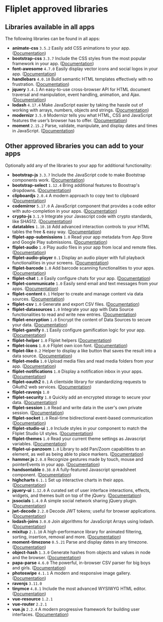# Fliplet approved libraries

[//]: # (Generated from https://jsfiddle.net/tonytlwu/xvujc96L/)

Libraries available in all apps
-------------------------------

The following libraries can be found in all apps:

*   **animate-css** `3.5.2` Easily add CSS animations to your app. ([Documentation](https://daneden.github.io/animate.css/))
*   **bootstrap-css** `3.3.7` Include the CSS styles from the most popular framework in your app. ([Documentation](https://getbootstrap.com/docs/3.3/components/))
*   **font-awesome** `4.7.0` Easily display vector icons and social logos in your app. ([Documentation](https://fontawesome.com/v4.7.0/icons/))
*   **handlebars** `4.0.10` Build semantic HTML templates effectively with no frustration. ([Documentation](https://handlebarsjs.com/))
*   **jquery** `3.4.1` An easy-to-use cross-browser API for HTML document traversal and manipulation, event handling, animation, and Ajax. ([Documentation](https://api.jquery.com/))
*   **lodash** `4.17.4` Make JavaScript easier by taking the hassle out of working with arrays, numbers, objects and strings. ([Documentation](https://lodash.com/docs/4.17.5))
*   **modernizr** `3.5.0` Modernizr tells you what HTML, CSS and JavaScript features the user’s browser has to offer. ([Documentation](https://modernizr.com/))
*   **moment** `2.15.2` Parse, validate, manipulate, and display dates and times in JavaScript. ([Documentation](https://momentjs.com/docs/))

Other approved libraries you can add to your apps
-------------------------------------------------

Optionally add any of the libraries to your app for additional functionality:

*   **bootstrap-js** `3.3.7` Include the JavaScript code to make Bootstrap components work. ([Documentation](https://getbootstrap.com/docs/3.3/javascript/))
*   **bootstrap-select** `1.12.4` Bring additional features to Boostrap's dropdowns. ([Documentation](https://silviomoreto.github.io/bootstrap-select/examples/))
*   **clipboardjs** `2.0.4` A modern approach to copy text to clipboard ([Documentation](https://clipboardjs.com/))
*   **codemirror** `5.17.0` A JavaScript component that provides a code editor with auto-completion in your apps. ([Documentation](https://codemirror.net/doc/manual.html))
*   **crypto-js** `3.1.9` Integrate your Javascript code with crypto standards, like SHA512. ([Documentation](https://github.com/brix/crypto-js))
*   **datatables** `1.10.18` Add advanced interaction controls to your HTML tables the free & easy way. ([Documentation](https://datatables.net/manual/))
*   **fliplet-app-submissions** `1.0` Read your app metadata from App Store and Google Play submissions. ([Documentation](http://developers.fliplet.com/API/fliplet-aab.html))
*   **fliplet-audio** `1.0` Play audio files in your app from local and remote files. ([Documentation](http://developers.fliplet.com/API/fliplet-audio.html))
*   **fliplet-audio-player** `0.1` Display an audio player with full playback functionalities in your screens. ([Documentation](http://developers.fliplet.com/API/fliplet-audio-player.html))
*   **fliplet-barcode** `1.0` Add barcode scanning functionalities to your apps. ([Documentation](http://developers.fliplet.com/API/fliplet-barcode.html))
*   **fliplet-chat** `1.0` Easily configure chats for your app. ([Documentation](http://developers.fliplet.com/API/components/chat.html))
*   **fliplet-communicate** `1.0` Easily send email and text messages from your apps. ([Documentation](http://developers.fliplet.com/API/fliplet-communicate.html))
*   **fliplet-content** `0.1` Helper to create and manage content via data sources. ([Documentation](http://developers.fliplet.com/API/fliplet-content.html))
*   **fliplet-csv** `1.0` Generate and export CSV files. ([Documentation](http://developers.fliplet.com/API/fliplet-csv.html))
*   **fliplet-datasources** `1.0` Integrate your app with Data Source functionalities to read and write new entries. ([Documentation](http://developers.fliplet.com/API/fliplet-datasources.html))
*   **fliplet-encryption** `1.0` Encrypt the content of Data Sources to secure your data. ([Documentation](https://developers.fliplet.com/Encrypt-data-sources.html))
*   **fliplet-gamify** `0.1` Easily configure gamification logic for your app. ([Documentation](http://developers.fliplet.com/API/fliplet-gamify.html))
*   **fliplet-helper** `1.0` Fliplet helpers ([Documentation](http://developers.fliplet.com/API/fliplet-helper.html))
*   **fliplet-icons** `1.0.0` Fliplet own icon font. ([Documentation](https://fliplet.com/icons-demo-page/))
*   **fliplet-like** `0.2` Helper to display a like button that saves the result into a data source. ([Documentation](http://developers.fliplet.com/API/like-buttons.html))
*   **fliplet-media** `1.0` Upload media files and read media folders from your app. ([Documentation](http://developers.fliplet.com/API/fliplet-media.html))
*   **fliplet-notifications** `1.0` Display a notification inbox in your apps. ([Documentation](http://developers.fliplet.com/API/fliplet-notifications.html))
*   **fliplet-oauth2** `0.1` A clientside library for standardizing requests to OAuth2 web services. ([Documentation](http://developers.fliplet.com/API/fliplet-oauth2.html))
*   **fliplet-ravenjs** `1.0`
*   **fliplet-security** `1.0` Quickly add an encrypted storage to secure your data. ([Documentation](http://developers.fliplet.com/API/fliplet-security.html))
*   **fliplet-session** `1.0` Read and write data in the user's own private session. ([Documentation](http://developers.fliplet.com/API/fliplet-session.html))
*   **fliplet-socket** `1.0` Real-time bidirectional event-based communication ([Documentation](https://socket.io/))
*   **fliplet-studio-ui** `1.0` Include styles in your component to match the Fliplet Studio UI styles. ([Documentation](http://developers.fliplet.com/UI-guidelines-interface.html))
*   **fliplet-themes** `1.0` Read your current theme settings as Javascript variables. ([Documentation](http://developers.fliplet.com/API/fliplet-themes.html))
*   **fliplet-ui-panzoom** `1.0` Library to add Pan/Zoom capabilities to an element, as well as being able to place markers. ([Documentation](http://developers.fliplet.com/API/fliplet-ui-panzoom.html))
*   **hammer.js** `2.0.8` Recognize gestures made by touch, mouse and pointerEvents in your app. ([Documentation](https://hammerjs.github.io/))
*   **handsontable** `0.38.0` A fully-featured Javascript spreadsheet component. ([Documentation](https://handsontable.com/examples))
*   **highcharts** `6.1.1` Set up interactive charts in their apps. ([Documentation](https://www.highcharts.com/docs/getting-started/your-first-chart))
*   **jquery-ui** `1.12.0` A curated set of user interface interactions, effects, widgets, and themes built on top of the jQuery. ([Documentation](http://jqueryui.com/))
*   **jssocials** `1.4.0` A simple social network sharing jQuery plugin. ([Documentation](http://js-socials.com/))
*   **jwt-decode** `2.2.0` Decode JWT tokens; useful for browser applications. ([Documentation](https://github.com/auth0/jwt-decode/))
*   **lodash-joins** `3.0.0` Join algorithms for JavaScript Arrays using lodash. ([Documentation](https://github.com/mtraynham/lodash-joins))
*   **mixitup** `2.1.10` A high-performance library for animated filtering, sorting, insertion, removal and more. ([Documentation](https://www.kunkalabs.com/mixitup/))
*   **moment-timezone** `0.5.21` Parse and display dates in any timezone. ([Documentation](https://momentjs.com/docs/))
*   **object-hash** `1.3.0` Generate hashes from objects and values in node and the browser. ([Documentation](https://github.com/puleos/object-hash))
*   **papa-parse** `4.6.0` The powerful, in-browser CSV parser for big boys and girls. ([Documentation](https://www.papaparse.com/))
*   **photoswipe** `4.1.1` A modern and responsive image gallery. ([Documentation](http://photoswipe.com/))
*   **ravenjs** `3.11.0`
*   **tinymce** `4.8.1` Include the most advanced WYSIWYG HTML editor. ([Documentation](https://www.tinymce.com/docs/get-started/basic-setup/))
*   **vue-resource** `1.2.1`
*   **vue-router** `2.2.1`
*   **vue.js** `2.2.4` A modern progressive framework for building user interfaces. ([Documentation](https://vuejs.org/v2/guide/))
